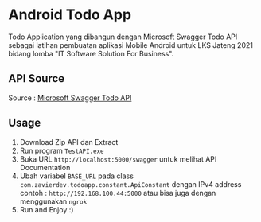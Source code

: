 # Android Todo App

Todo Application yang dibangun dengan Microsoft Swagger Todo API sebagai latihan pembuatan aplikasi Mobile Android untuk LKS Jateng 2021 bidang lomba "IT Software Solution For Business".

## API Source
Source : [Microsoft Swagger Todo API](https://drive.google.com/file/d/1Dks3B1dTWmcdfGTAmfeTfZ2lSBa5v69t/view?usp=sharing)

## Usage
1. Download Zip API dan Extract
2. Run program `TestAPI.exe`
3. Buka URL `http://localhost:5000/swagger` untuk melihat API Documentation
4. Ubah variabel `BASE_URL` pada class `com.zavierdev.todoapp.constant.ApiConstant` dengan IPv4 address contoh : `http://192.168.100.44:5000` atau bisa juga dengan menggunakan `ngrok`
5. Run and Enjoy :)
